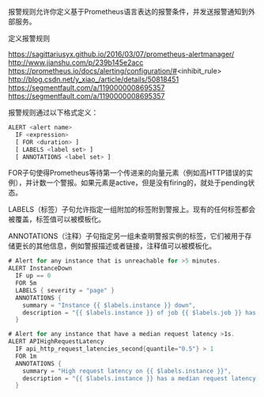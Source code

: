 报警规则允许你定义基于Prometheus语言表达的报警条件，并发送报警通知到外部服务。

定义报警规则

https://sagittariusyx.github.io/2016/03/07/prometheus-alertmanager/
http://www.jianshu.com/p/239b145e2acc
https://prometheus.io/docs/alerting/configuration/#<inhibit_rule>
http://blog.csdn.net/y_xiao_/article/details/50818451
https://segmentfault.com/a/1190000008695357
https://segmentfault.com/a/1190000008695357




报警规则通过以下格式定义：




```rust
ALERT <alert name>
  IF <expression>
  [ FOR <duration> ]
  [ LABELS <label set> ]
  [ ANNOTATIONS <label set> ]
```
FOR子句使得Prometheus等待第一个传进来的向量元素（例如高HTTP错误的实例），并计数一个警报。如果元素是active，但是没有firing的，就处于pending状态。

LABELS（标签）子句允许指定一组附加的标签附到警报上。现有的任何标签都会被覆盖，标签值可以被模板化。

ANNOTATIONS（注释）子句指定另一组未查明警报实例的标签，它们被用于存储更长的其他信息，例如警报描述或者链接，注释值可以被模板化。


```rust
# Alert for any instance that is unreachable for >5 minutes.
ALERT InstanceDown
  IF up == 0
  FOR 5m
  LABELS { severity = "page" }
  ANNOTATIONS {
    summary = "Instance {{ $labels.instance }} down",
    description = "{{ $labels.instance }} of job {{ $labels.job }} has been down for more than 5 minutes.",
  }

# Alert for any instance that have a median request latency >1s.
ALERT APIHighRequestLatency
  IF api_http_request_latencies_second{quantile="0.5"} > 1
  FOR 1m
  ANNOTATIONS {
    summary = "High request latency on {{ $labels.instance }}",
    description = "{{ $labels.instance }} has a median request latency above 1s (current value: {{ $value }}s)",
  }
```